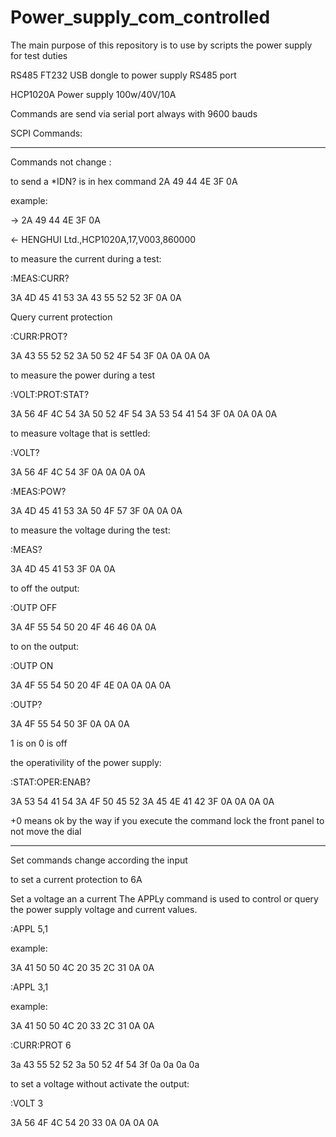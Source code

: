# Power_supply_com_controlled

The main purpose of this repository is to use by scripts the power supply for test duties


RS485 FT232 USB dongle to power supply RS485 port

HCP1020A Power supply 100w/40V/10A

Commands are send via serial port always with 9600 bauds

SCPI Commands:

----------------------------------------------------
Commands not change : 

to send a *IDN? is in hex command 2A 49 44 4E 3F 0A

example:

-> 2A 49 44 4E 3F 0A

<- HENGHUI Ltd.,HCP1020A,17,V003,860000



to measure the current during a test:

:MEAS:CURR?

3A 4D 45 41 53 3A 43 55 52 52 3F 0A 0A

Query current protection

:CURR:PROT?

3A 43 55 52 52 3A 50 52 4F 54 3F 0A 0A 0A 0A


to measure the power during a test

:VOLT:PROT:STAT?

3A 56 4F 4C 54 3A 50 52 4F 54 3A 53 54 41 54 3F 0A 0A 0A 0A


to measure voltage that is settled:

:VOLT?

3A 56 4F 4C 54 3F 0A 0A 0A 0A


:MEAS:POW?

3A 4D 45 41 53 3A 50 4F 57 3F 0A 0A 0A

to measure the voltage during the test:

:MEAS?

3A 4D 45 41 53 3F 0A 0A


to off the output:

:OUTP OFF

3A 4F 55 54 50 20 4F 46 46 0A 0A

to on the output:

:OUTP ON

3A 4F 55 54 50 20 4F 4E 0A 0A 0A 0A

:OUTP?

3A 4F 55 54 50 3F 0A 0A 0A

1 is on 0 is off 

the operativility of the power supply:

:STAT:OPER:ENAB?

3A 53 54 41 54 3A 4F 50 45 52 3A 45 4E 41 42 3F 0A 0A 0A 0A

+0   means ok
by the way if you execute the command lock the front panel to not move the dial


------------------------------------------------------------------------------------------
Set commands change according the input 

to set a current protection to 6A

Set a voltage an a current
The APPLy command is used to control or query the power supply voltage and current values.

:APPL 5,1

example:

3A 41 50 50 4C 20 35 2C 31 0A 0A

:APPL 3,1

example:


3A 41 50 50 4C 20 33 2C 31 0A 0A

:CURR:PROT 6

3a 43 55 52 52 3a 50 52 4f 54 3f 0a 0a 0a 0a

to set a voltage without activate the output:

:VOLT 3

3A 56 4F 4C 54 20 33 0A 0A 0A 0A












